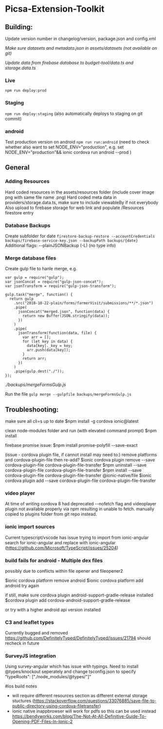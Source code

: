 # Picsa-Extension-Toolkit

## Building:

Update version number in changelog/version, package.json and config.xml

_Make sure datasets and metadata.json in assets/datasets (not available on git)_

_Update data from firebase database to budget-tool/data.ts and storage.data.ts_

### Live

`npm run deploy:prod`

### Staging

`npm run deploy:staging`
(also automatically deploys to staging on git commit)

### android

Test production version on android
`npm run run:android`
(need to check whether also want to set NODE_ENV="production", e.g.
set NODE_ENV="production"&& ionic cordova run android --prod )

## General

### Adding Resources

Hard coded resources in the assets/resources folder (include cover image png with same file name .png)
Hard coded meta data in providers/storage.data.ts, make sure to include viewableBy if not everybody
Also upload to firebase storage for web link and populate /Resources firestore entry

### Database Backups

Create subfolder for date
`firestore-backup-restore --accountCredentials backups/firebase-service-key.json --backupPath backups/{date}`
Additional flags: --plainJSONBackup (-L) (no type info)

### Merge database files

Create gulp file to hanle merge, e.g.

```
var gulp = require("gulp");
var jsonConcat = require("gulp-json-concat");
var jsonTransform = require("gulp-json-transform");

gulp.task("merge", function() {
  return gulp
    .src("2018-10-22-plain/forms/farmerVisit/submissions/**/*.json")
    .pipe(
      jsonConcat("merged.json", function(data) {
        return new Buffer(JSON.stringify(data));
      })
    )
    .pipe(
      jsonTransform(function(data, file) {
        var arr = [];
        for (let key in data) {
          data[key]._key = key;
          arr.push(data[key]);
        }
        return arr;
      })
    )
    .pipe(gulp.dest("./"));
});
```

_./backups/mergeFormsGulp.js_

Run the file
`gulp merge --gulpfile backups/mergeFormsGulp.js`

## Troubleshooting:

make sure all cli=s up to date
$npm install -g cordova ionic@latest

clean node-modules folder and run (with elevated command prompt)
$npm install

firebase promise issue:
$npm install promise-polyfill --save-exact

(issue - cordova plugin file, if cannot install may need to:)
remove platforms and cordova-plugin-file then re-add?
$ionic cordova plugin remove --save cordova-plugin-file cordova-plugin-file-transfer
$npm uninstall --save cordova-plugin-file cordova-plugin-file-transfer
$npm install --save cordova-plugin-file cordova-plugin-file-transfer @ionic-native/file
$ionic cordova plugin add --save cordova-plugin-file cordova-plugin-file-transfer

### video player

At time of writing cordova 8 had deprecated --nofetch flag and videoplayer plugin not
available properly via npm resulting in unable to fetch. manually copied to plugins folder from git repo instead.

### ionic import sources

Current typescript/vscode has issue trying to import from ionic-angular
search for ionic-angular and replace with ionic-angular
(https://github.com/Microsoft/TypeScript/issues/25204)

### build fails for android - Multiple dex files

possibly due to conflicts within file opener and fileopener2

$ionic cordova platform remove android
$ionic cordova platform add android
try again

if still, make sure cordova plugin android-support-gradle-release installed
$cordova plugin add cordova-android-support-gradle-release

or try with a higher android api version installed

### C3 and leaflet types

Currently bugged and removed https://github.com/DefinitelyTyped/DefinitelyTyped/issues/21794
should recheck in future

### SurveyJS integration

Using survey-angular which has issue with typings. Need to install @types/knockout seperately and change
tsconfig.json to specify "typeRoots": ["./node_modules/@types/"]"

#ios build notes

- will require different resources section as different external storage stuctures
  (https://stackoverflow.com/questions/33076885/save-file-to-public-directory-using-cordova-filetransfer)
- ionic native inappbrowser will work for pdfs so this can be used instead
  https://bendyworks.com/blog/The-Not-At-All-Definitive-Guide-To-Opening-PDF-Files-In-Ionic-2
